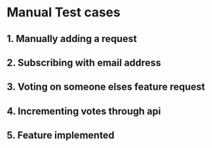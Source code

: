 # Manual Test cases

## 1. Manually adding a request

## 2. Subscribing with email address

## 3. Voting on someone elses feature request

## 4. Incrementing votes through api

## 5. Feature implemented



